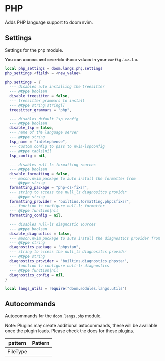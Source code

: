 # PHP

Adds PHP language support to doom nvim.


## Settings

Settings for the php module.

You can access and override these values in your `config.lua`. I.e.
```lua
local php_settings = doom.langs.php.settings
php_settings.<field> = <new_value>
```
```lua
php.settings = {
  --- disables auto installing the treesitter
  --- @type boolean
  disable_treesitter = false,
  --- treesitter grammars to install
  --- @type string|string[]
  treesitter_grammars = "php",

  --- disables default lsp config
  --- @type boolean
  disable_lsp = false,
  --- name of the language server
  --- @type string
  lsp_name = "intelephense",
  --- Custom config to pass to nvim-lspconfig
  --- @type table|nil
  lsp_config = nil,

  --- disables null-ls formatting sources
  --- @type boolean
  disable_formatting = false,
  --- mason.nvim package to auto install the formatter from
  --- @type string
  formatting_package = "php-cs-fixer",
  --- string to access the null_ls diagnositcs provider
  --- @type string
  formatting_provider = "builtins.formatting.phpcsfixer",
  --- function to configure null-ls formatter
  --- @type function|nil
  formatting_config = nil,

  --- disables null-ls diagnostic sources
  --- @type boolean
  disable_diagnostics = false,
  --- mason.nvim package to auto install the diagnostics provider from
  --- @type string
  diagnostics_package = "phpstan",
  --- string to access the null_ls diagnositcs provider
  --- @type string
  diagnostics_provider = "builtins.diagnostics.phpstan",
  --- function to configure null-ls diagnostics
  --- @type function|nil
  diagnostics_config = nil,
}

local langs_utils = require("doom.modules.langs.utils")
```

## Autocommands

Autocommands for the `doom.langs.php` module.

Note: Plugins may create additional autocommands, these will be avaliable once
the plugin loads.  Please check the docs for these [plugins](#plugins-packages).

|  pattern | Pattern |
| -------- | ------- |
| FileType |
